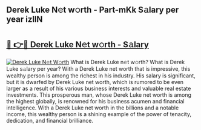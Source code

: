 ## Derek Luke N𝚎t w𝚘rth - Part-mKk S𝚊lary per year izllN

# <h2><a href="http://gc3vzdr.nevu.top/?p=Derek+Luke">🔗 👉🔴 Derek Luke N𝚎t w𝚘rth - S𝚊lary</a></h2>

[![Derek Luke N𝚎t W𝚘rth](https://i.imgur.com/Oavwk0R.jpeg)](http://gc3vzdr.nevu.top/?p=Derek+Luke)
What is Derek Luke n𝚎t w𝚘rth? What is Derek Luke s𝚊lary per year?
With a Derek Luke net worth that is impressive, this wealthy person is among the richest in his industry. His salary is significant, but it is dwarfed by Derek Luke net worth, which is rumored to be even larger as a result of his various business interests and valuable real estate investments. This prosperous man, whose Derek Luke net worth is among the highest globally, is renowned for his business acumen and financial intelligence. With a Derek Luke net worth in the billions and a notable income, this wealthy person is a shining example of the power of tenacity, dedication, and financial brilliance.
